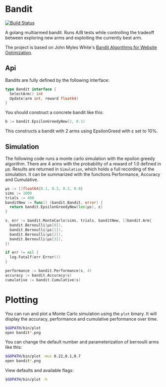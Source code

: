 # Bandit

[![Build Status](https://travis-ci.org/purzelrakete/bandit.png)](https://travis-ci.org/purzelrakete/bandit)

A golang multiarmed bandit. Runs A/B tests while controlling the tradeoff
between exploring new arms and exploiting the currently best arm.

The project is based on John Myles White's [Bandit
Algorithms for Website Optimization](http://shop.oreilly.com/product/0636920027393.do).

## Api

Bandits are fully defined by the following interface:

```go
type Bandit interface {
  SelectArm() int
  Update(arm int, reward float64)
}
```

You should construct a concrete bandit like this:

```go
b := bandit.EpsilonGreedyNew(2, 0.1)
```

This constructs a bandit with 2 arms using EpsilonGreed with ε set to 10%.

## Simulation

The following code runs a monte carlo simulation with the epsilon greedy
algorithm. There are 4 arms with the probability of a reward of 1.0 defined in
μs. Results are returned in `Simulation`, which holds a full recording of the
simulation. It can be summarized with the functions Performance, Accuracy and
Cumulative.

```go
μs := []float64{0.1, 0.3, 0.2, 0.8}
sims := 1000
trials := 400
banditNew := func() (bandit.Bandit, error) {
  return bandit.EpsilonGreedyNew(len(μs), ε)
}

s, err := bandit.MonteCarlo(sims, trials, banditNew, []bandit.Arm{
  bandit.Bernoulli(μs[0]),
  bandit.Bernoulli(μs[1]),
  bandit.Bernoulli(μs[2]),
  bandit.Bernoulli(μs[3]),
})

if err != nil {
  log.Fatalf(err.Error())
}

performance := bandit.Performance(s, 4)
accuracy := bandit.Accuracy(s)
cumulative := bandit.Cumulative(s)
```

# Plotting

You can run and plot a Monte Carlo simulation using the `plot` binary. It will
display the accuracy, performance and cumulative performance over time.

```sh
$GOPATH/bin/plot
open bandit*.png
```

You can change the default number and parameterization of bernoulli arms like
this:

```sh
$GOPATH/bin/plot -mus 0.22,0.1,0.7
open bandit*.png
```

View defaults and available flags:

```sh
$GOPATH/bin/plot -h
```

